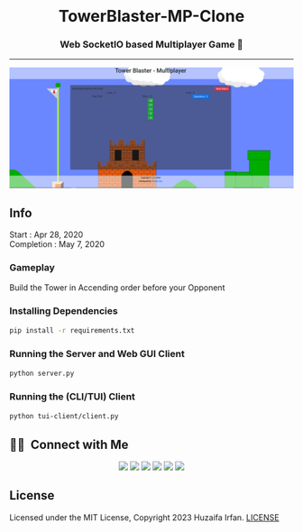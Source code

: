 <br />

<div align="center">
  <h1>TowerBlaster-MP-Clone</h1>
  <p><h3 align="center">Web SocketIO based Multiplayer Game 🚀</h3></p>
</div>

<hr>


<div align="center">


![Game Play](/img/gameplay.png)
</div>

## Info

Start : Apr 28, 2020 
 <br>
Completion : May 7, 2020

### Gameplay
Build the Tower in Accending order before your Opponent


### Installing Dependencies
```bash
pip install -r requirements.txt
```

### Running the Server and Web GUI Client
```bash
python server.py
```

### Running the (CLI/TUI) Client
```bash
python tui-client/client.py
```




## 🤝🏻 &nbsp;Connect with Me

<p align="center">
<a href="https://www.huzaifairfan.com"><img src="https://img.shields.io/badge/-huzaifairfan.com-1aa260?style=flat&logo=Google-Chrome&logoColor=white"/></a>
<a href="https://www.linkedin.com/in/huzaifairfan/"><img src="https://img.shields.io/badge/-Huzaifa%20Irfan-0072b1?style=flat&logo=Linkedin&logoColor=white"/></a>
<a href="https://github.com/HuzaifaIrfan/"><img src="https://img.shields.io/badge/-Huzaifa%20Irfan-4078c0?style=flat&logo=Github&logoColor=white"/></a>
<a href="mailto:contact@huzaifairfan.com"><img src="https://img.shields.io/badge/-contact@huzaifairfan.com-c71610?style=flat&logo=Gmail&logoColor=white"/></a>
<a href="https://www.instagram.com/huzaifairfan2001/"><img src="https://img.shields.io/badge/-@huzaifairfan2001-cd486b?style=flat&logo=Instagram&logoColor=white"/></a>
<a href="https://www.facebook.com/huzaifairfan2001/"><img src="https://img.shields.io/badge/-@huzaifairfan2001-4267B2?style=flat&logo=Facebook&logoColor=white"/></a>
</p>

## License

Licensed under the MIT License, Copyright 2023 Huzaifa Irfan. [LICENSE](LICENSE)